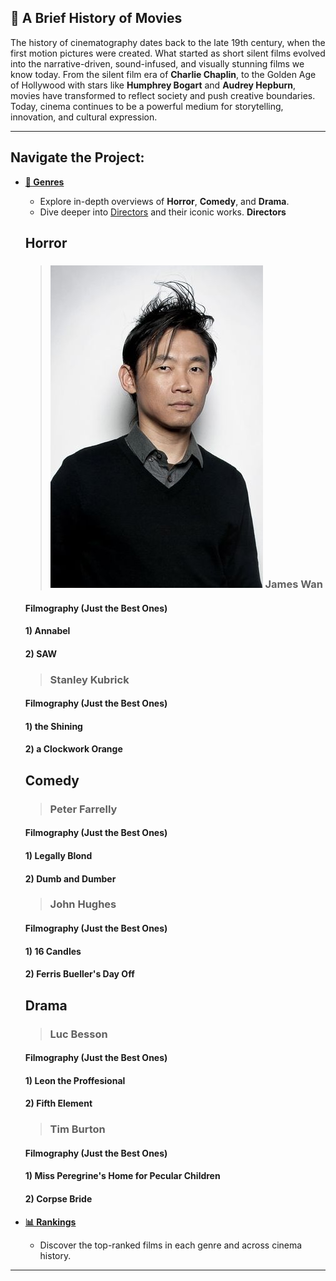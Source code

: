 ## 🎥 A Brief History of Movies

The history of cinematography dates back to the late 19th century, when the first motion pictures were created. What started as short silent films evolved into the narrative-driven, sound-infused, and visually stunning films we know today. From the silent film era of **Charlie Chaplin**, to the Golden Age of Hollywood with stars like **Humphrey Bogart** and **Audrey Hepburn**, movies have transformed to reflect society and push creative boundaries. Today, cinema continues to be a powerful medium for storytelling, innovation, and cultural expression.

---

## Navigate the Project:

- **[📂 Genres](./genres2.md)**
    - Explore in-depth overviews of **Horror**, **Comedy**, and **Drama**.
    - Dive deeper into [Directors](./home.md) and their iconic works.
     **Directors**
    ## Horror
    >### ![James Wan](james-wan_m4x6.jpg) James Wan
    #### Filmography (Just the Best Ones)
    #### 1) Annabel 
    #### 2) SAW
    >### Stanley Kubrick
    #### Filmography (Just the Best Ones)
    #### 1) the Shining 
    #### 2) a Clockwork Orange

    ## Comedy
    >### Peter Farrelly 
    #### Filmography (Just the Best Ones)
    #### 1) Legally Blond
    #### 2) Dumb and Dumber 
    >### John Hughes
    #### Filmography (Just the Best Ones)
    #### 1) 16 Candles
    #### 2) Ferris Bueller's Day Off

    ## Drama
    >### Luc Besson 
    #### Filmography (Just the Best Ones)
    #### 1) Leon the Proffesional 
    #### 2) Fifth Element
    >### Tim Burton
    #### Filmography (Just the Best Ones)
    #### 1) Miss Peregrine's Home for Pecular Children
    #### 2) Corpse Bride
    
- **[📊 Rankings](./rankings2.md)**
    - Discover the top-ranked films in each genre and across cinema history.

---
